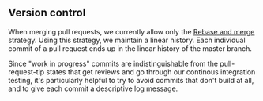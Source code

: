 ## Version control

When merging pull requests, we currently allow only the
[Rebase and
merge](https://help.github.com/en/github/collaborating-with-issues-and-pull-requests/about-pull-request-merges#rebase-and-merge-your-pull-request-commits)
strategy. Using this strategy, we maintain a linear history. Each
individual commit of a pull request ends up in the linear history of
the master branch.

Since "work in progress" commits are indistinguishable from the
pull-request-tip states that get reviews and go through our continous
integration testing, it's particularly helpful to try to avoid
commits that don't build at all, and to give each commit a
descriptive log message.
